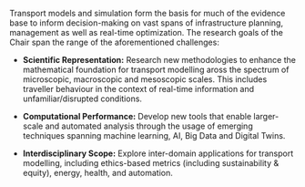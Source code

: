 Transport models and simulation form the basis for much of the evidence base to inform decision-making on vast spans of infrastructure planning, management as well as real-time optimization. The research goals of the Chair span the range of the aforementioned challenges:

- **Scientific Representation:** Research new methodologies to enhance the mathematical foundation for transport modelling aross the spectrum of microscopic, macroscopic and mesoscopic scales. This includes traveller behaviour in the context of real-time information and unfamiliar/disrupted conditions.

- **Computational Performance:** Develop new tools that enable larger-scale and automated analysis through the usage of emerging techniques spanning machine learning, AI, Big Data and Digital Twins.

- **Interdisciplinary Scope:** Explore inter-domain applications for transport modelling, including ethics-based metrics (including sustainability & equity), energy, health, and automation.
